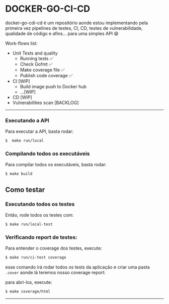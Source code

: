 # DOCKER-GO-CI-CD

docker-go-cdi-cd é um repositório aonde estou implementando pela primeira vez pipelines de testes, CI, CD, testes de vulnerabilidade, qualidade de código e afins... para uma simples API :smile:

Work-flows list:
- Unit Tests and quality
  - Running tests :white_check_mark:
  - Check Gofmt :white_check_mark:
  - Make coverage file :white_check_mark:
  - Publish code coverage :white_check_mark:
- CI [WIP]
  - Build image push to Docker hub
  - ...[WIP]
- CD [WIP]
- Vulnerabilities scan [BACKLOG]

---

### Executando a API
Para executar a API, basta rodar:
```bash
$  make run/local 
```
### Compilando todos os executáveis
Para compilar todos os executáveis, basta rodar:

```bash
$ make build
```

## Como testar

### Executando todos os testes
Então, rode todos os testes com:

```bash
$ make run/local-test
```
### Verificando report de testes:

Para entender o coverage dos testes, execute:

```bash
$ make run/ci-test coverage
```

esse comando irá rodar todos os tests da aplicação e criar uma pasta `.cover` aonde lá teremos nosso coverage report:

para abri-los, execute:

```bash
$ make coverage/html
```

---

